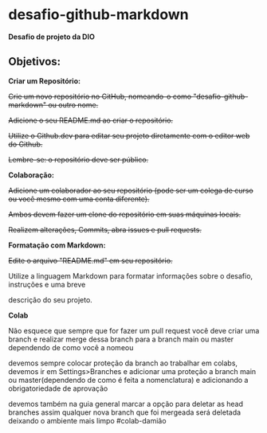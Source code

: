 # desafio-github-markdown

**Desafio de projeto da DIO**

## Objetivos:

**Criar um Repositório:**

~~Crie um novo repositório no GitHub, nomeando-o como "desafio-github-markdown" ou outro nome.~~

~~Adicione o seu README.md ao criar o repositório.~~

~~Utilize o Github.dev para editar seu projeto diretamente com o editor web do Github.~~

~~Lembre-se: o repositório deve ser público.~~

**Colaboração:**

~~Adicione um colaborador ao seu repositório (pode ser um colega de curso ou você mesmo com uma conta diferente).~~

~~Ambos devem fazer um clone do repositório em suas máquinas locais.~~

~~Realizem alterações, Commits, abra issues e pull requests.~~

**Formatação com Markdown:**

~~Edite o arquivo "README.md" em seu repositório.~~

Utilize a linguagem Markdown para formatar informações sobre o desafio, instruções e uma breve 

descrição do seu projeto.


**Colab**

Não esquece que sempre que for fazer um pull request você deve criar uma branch e realizar merge dessa branch para a branch main ou master dependendo de como você a nomeou

devemos sempre colocar proteção da branch ao trabalhar em colabs, devemos ir em Settings>Branches e adicionar uma proteção a branch main ou master(dependendo de como é feita a nomenclatura) e adicionando a obrigatoriedade de aprovação

devemos também na guia general marcar a opção para deletar as head branches assim qualquer nova branch que foi mergeada será deletada deixando o ambiente mais limpo #colab-damião
 